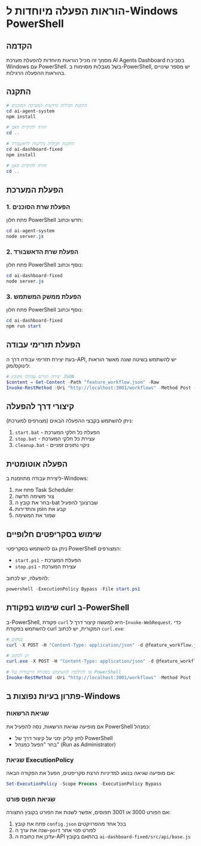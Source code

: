 # הוראות הפעלה מיוחדות ל-Windows PowerShell

## הקדמה

מסמך זה מכיל הוראות מיוחדות להפעלת מערכת AI Agents Dashboard בסביבת Windows עם PowerShell. בשל מגבלות מסוימות ב-PowerShell, יש מספר שינויים בהוראות ההפעלה הרגילות.

## התקנה

```powershell
# התקנת חבילות נדרשות למערכת הסוכנים
cd ai-agent-system
npm install

# חזרה לתיקיית האב
cd ..

# התקנת חבילות נדרשות לדאשבורד
cd ai-dashboard-fixed
npm install

# חזרה לתיקיית האב
cd ..
```

## הפעלת המערכת

### 1. הפעלת שרת הסוכנים

פתח חלון PowerShell חדש וכתוב:

```powershell
cd ai-agent-system
node server.js
```

### 2. הפעלת שרת הדאשבורד

פתח חלון PowerShell נוסף וכתוב:

```powershell
cd ai-dashboard-fixed
node server.js
```

### 3. הפעלת ממשק המשתמש

פתח חלון PowerShell נוסף וכתוב:

```powershell
cd ai-dashboard-fixed
npm run start
```

## הפעלת תזרימי עבודה

בעת יצירת תזרימי עבודה דרך ה-API, יש להשתמש בשיטה שונה מאשר הוראות לינוקס/מק:

```powershell
# יצירת תזרים עבודה מקובץ JSON
$content = Get-Content -Path "feature_workflow.json" -Raw
Invoke-RestMethod -Uri "http://localhost:3001/workflows" -Method Post -ContentType "application/json" -Body $content
```

## קיצורי דרך להפעלה

ניתן להשתמש בקבצי ההפעלה הבאים (מצורפים למערכת):

1. `start.bat` - הפעלת כל חלקי המערכת
2. `stop.bat` - עצירת כל חלקי המערכת
3. `cleanup.bat` - ניקוי נתונים זמניים

## הפעלה אוטומטית

ליצירת עבודה מתוזמנת ב-Windows:

1. פתח את Task Scheduler
2. צור משימה חדשה
3. בחר את קובץ ה-bat שברצונך להפעיל
4. קבע את הזמן והתדירות
5. שמור את המשימה

## שימוש בסקריפטים חלופיים

ניתן גם להשתמש בסקריפטי PowerShell המצורפים:

- `start.ps1` - הפעלת המערכת
- `stop.ps1` - עצירת המערכת

להפעלה, יש לכתוב:

```powershell
powershell -ExecutionPolicy Bypass -File start.ps1
```

## שימוש בפקודת curl ב-PowerShell

ב-PowerShell, פקודת `curl` היא למעשה קיצור דרך ל-`Invoke-WebRequest`. כדי להשתמש בפקודת curl המקורית, יש לכתוב `curl.exe`:

```powershell
# במקום
curl -X POST -H "Content-Type: application/json" -d @feature_workflow.json http://localhost:3001/workflows

# יש לכתוב
curl.exe -X POST -H "Content-Type: application/json" -d @feature_workflow.json http://localhost:3001/workflows

# או לחילופין להשתמש בפקודה הייעודית של PowerShell
Invoke-RestMethod -Uri "http://localhost:3001/workflows" -Method Post -ContentType "application/json" -Body (Get-Content -Path "feature_workflow.json" -Raw)
```

## פתרון בעיות נפוצות ב-Windows

### שגיאת הרשאות

אם מופיעה שגיאת הרשאות, נסה להפעיל את PowerShell כמנהל:
- לחץ קליק ימני על קיצור דרך של PowerShell
- בחר "הפעל כמנהל" (Run as Administrator)

### שגיאת ExecutionPolicy

אם מופיעה שגיאה בנוגע למדיניות הרצת סקריפטים, הפעל את הפקודה הבאה:
```powershell
Set-ExecutionPolicy -Scope Process -ExecutionPolicy Bypass
```

### שגיאת תפוס פורט

אם הפורט 3000 או 3001 תפוסים, אפשר לשנות את הפורט בקובץ התצורה:
1. פתח את קובץ `config.json` בכל אחד מהפרויקטים
2. שנה את ערך ה-`port` לפורט פנוי אחר
3. עדכן את כתובת ה-API בהתאם בקובץ `ai-dashboard-fixed/src/api/base.js` 